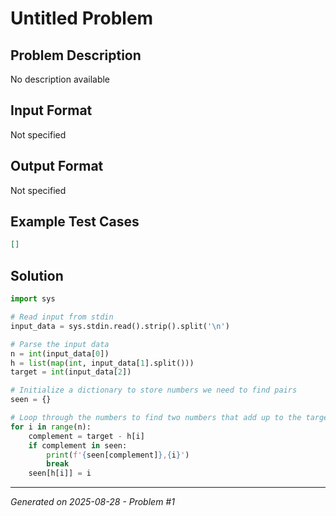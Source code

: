 # Untitled Problem

## Problem Description
No description available

## Input Format
Not specified

## Output Format
Not specified

## Example Test Cases
```json
[]
```

## Solution
```python
import sys

# Read input from stdin
input_data = sys.stdin.read().strip().split('\n')

# Parse the input data
n = int(input_data[0])
h = list(map(int, input_data[1].split()))
target = int(input_data[2])

# Initialize a dictionary to store numbers we need to find pairs
seen = {}

# Loop through the numbers to find two numbers that add up to the target
for i in range(n):
    complement = target - h[i]
    if complement in seen:
        print(f'{seen[complement]},{i}')
        break
    seen[h[i]] = i
```

---
*Generated on 2025-08-28 - Problem #1*